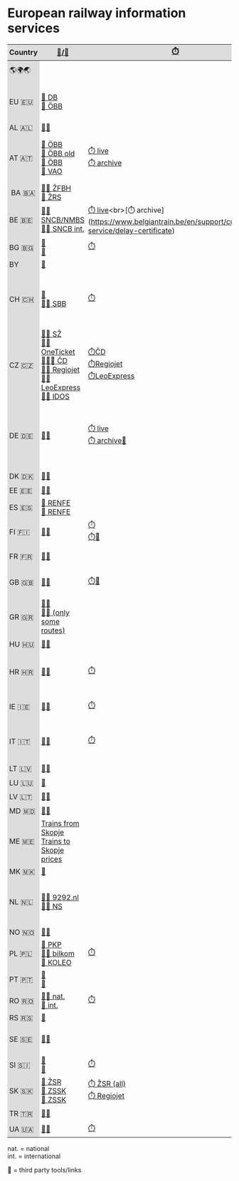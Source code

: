 <style>
    .container-lg {
    max-width: 90%;
    }
    div {
    overflow: scroll;
    position: relative;
    }

    table {
    position: relative;
    border-collapse: collapse;
    }

    td,
    th {
    padding: 0.25em;
    }

    thead th, tbody tr td:first-child {
    position: -webkit-sticky; /* for Safari */
    position: sticky;
    top: 0;
    background: #DDD;
    }

    thead th:first-child, tbody tr td:first-child  {
    left: 0;
    z-index: 1;
    }

    tbody th,, tbody tr {
    position: -webkit-sticky; /* for Safari */
    position: sticky;
    left: 0;
    background: #FFF;
    border-right: 1px solid #CCC;
    }
@media only screen and (max-width: 750px) {
    .container-lg {
      max-width: 100%;
    }
    .px-3 {
      padding-left: 8px !important;
      padding-right: 0px !important;
    }
}
</style>

# European railway information services

| Country | [🔎/🎫](## "Routing/Ticket") | [⏱️](## "Delay information") | [🏫](## "Arrival/departure boards") | [📍](## "Live map") | [🗺️](## "Maps") | [📖](## "Timetables") | [🚧](## "Works and disruptions") | other tools |
| --- | --- | --- | --- | --- | --- | --- | --- | --- |
| 🌎🌍🌏 | | | | | [OpenRailwayMap](https://www.openrailwaymap.org)<br>[allrailmap](https://allrailmap.com) | [📖 archive](https://timetableworld.com) | | [OSM Train Route Analysis](http://osmtrainroutes.bplaced.net/index.php) |
| EU 🇪🇺 | [🔎 DB](https://www.bahn.de/buchung/start?intern=1)<br>[🔎 ÖBB](https://fahrplan.oebb.at/webapp/)| | | [travic.app](https://travic.app)<br>[geOps](https://mobility.portal.geops.io/) |[railroadmaps (former bueker.net)](https://websites.umich.edu/~yopopov/rrt/railroadmaps/)<br>[nachtzugkarte.de](https://nachtzugkarte.de) |  | | [consists vagonweb.cz](https://vagonweb.cz)<br>[trip tracking](https://viaduct.world) |
| AL 🇦🇱 | [🔎🎫](https://hekurudha.al) | | | | | [📖](https://hekurudha.al) | | |
| AT 🇦🇹 | [🔎 ÖBB](https://fahrplan.oebb.at/webapp/)<br>[🔎 ÖBB old](https://fahrplan.oebb.at/bin/query.exe/dn)<br>[🎫 ÖBB](https://shop.oebbtickets.at/)<br>[🔎 VAO](https://anachb.vor.at) | [⏱️  live](https://fahrplan.oebb.at/bin/trainsearch.exe/dn?protocol=https:&)<br>[⏱️ archive](https://www.oebb.at/de/fahrplan/verspaetungsbestaetigung) | ÖBB Infra [I 👀](https://liveoebb.streamlit.app/stationboards) [II 👀](https://oebb-abfahrten.glitch.me)<br>[ÖBB HAFAS](https://fahrplan.oebb.at/bin/stboard.exe/dn) | [📍](https://www.zugradar.at) | [ÖBB Infra](https://infrastruktur.oebb.at/de/geschaeftspartner/schienennetz/dokumente-und-daten/netzkarten/karte-oebb-netz.pdf)<br>[lines Ostregion](https://www.oebb.at/de/regionale-angebote/wien) | [📖](https://www.oebb.at/de/fahrplan/fahrplanbilder) | [🚧 map](https://fahrplan.oebb.at/bin/help.exe/dn?tpl=showmap_external)<br>[🚧 list](https://www.oebb.at/en/fahrplan/baustelleninformation.html) | [consists](https://live.oebb.at/)|
| BA 🇧🇦 | [🔎🎫 ŽFBH](https://www.zfbh.ba/en/)<br>[🔎 ŽRS](http://www.zrs-rs.com)
| BE 🇧🇪 | [🔎🎫 SNCB/NMBS](https://www.belgiantrain.be/)<br>[🔎🎫 SNCB int.](https://www.b-europe.com/EN/Booking/Tickets?autoactivatestep2=false&traveltype=TwoWay&outbound=&outboundt=0&outboundtp=DepartureTime&inbound=&inboundt=0&inboundtp=DepartureTime&comfortclass=2&compactQsm=false&ticketlanguage=&travelparty=%257B%2522P%2522%253A%255B%257B%2522T%2522%253A%2522A%2522%252C%2522BDT%2522%253A%2522%2522%257D%255D%252C%2522M%2522%253Afalse%257D#TravelWish) | [⏱️ live](https://www.belgiantrain.be/en/travel-info/current/search-by-train-number?)<br>[⏱️ archive](https://www.belgiantrain.be/en/support/customer-service/delay-certificate) | [🏫](https://www.belgiantrain.be/en/travel-info/current/search-by-station) | [📍](https://trainmap.acc-belgiantrain.be) | [🗺️](https://www.belgiantrain.be/fr/travel-info/prepare-for-your-journey/leaflets/lines-leaflets) | [📖](https://www.belgiantrain.be/fr/travel-info/prepare-for-your-journey/leaflets/lines-leaflets) | [🚧](https://www.belgiantrain.be/en/travel-info/current/ongoing-disturbances-and-works) | [consists👀](https://www.beluxtrains.net/en/index.php?page=compositions)
| BG 🇧🇬 | [🔎](https://razpisanie.bdz.bg/en)<br>[🎫](https://bileti.bdz.bg) | [⏱️](https://www.bdz.bg/en/live-updates) | [🏫](https://live.bdz.bg/en) | [📍](https://radar.bdz.bg/en) | 
| BY | [🔎](https://www.rw.by) 
| CH 🇨🇭 | [🔎 ](https://www.oev-info.ch/)<br>[🔎🎫 SBB](https://www.sbb.ch/en) | [⏱️](https://www.sbb.ch/en/travel-information/rail-traffic-information/cnfirmation-delay.html) | [🏫👀](http://chill.serena-mueller.ch) | [📍](https://maps.trafimage.ch/ch.sbb.netzkarte?layers=ch.sbb.puenktlichkeit-gondola,ch.sbb.puenktlichkeit-funicular,ch.sbb.puenktlichkeit-ferry,ch.sbb.puenktlichkeit-bus,ch.sbb.puenktlichkeit-tram,ch.sbb.puenktlichkeit-nv,ch.sbb.puenktlichkeit-fv&baselayers=ch.sbb.netzkarte,ch.sbb.netzkarte.dark,ch.sbb.netzkarte.luftbild.group,ch.sbb.netzkarte.landeskarte,ch.sbb.netzkarte.landeskarte.grau&lang=de&x=948835.29&y=6002200.99&z=11.04)<br>[📍👀](https://maps.vasile.ch/transit-sbb/) | [🗺️ lines](https://www.oev-info.ch/de/fahrplan-aktuell/liniennetzplaene-netzgrafiken) | [📖](https://www.oev-info.ch/de/fahrplan-aktuell/fahrplanarchiv)<br>[Graphic timetables](https://www.oev-info.ch/de/fahrplan-aktuell/grafische-fahrplaene) | [🚧](https://www.sbb.ch/content/internet/sbb/en/reiseinformationen/bahnverkehrsinformation/betriebslage-stoerungen.html?bbox=eyJ0b3AiOls1LjczNDkwMDAwMDAwMDY5Miw0NS4yMTI4MjQ4MzY4Nzg2OTZdLCJib3R0b20iOlsxMC42Njc3MDAwMDAwMDA3MzUsNDguMzU2MzkyODc2NDIzMDNdfQ%253D%253D) | [Travel times 👀](https://fuerstenberger.shinyapps.io/minimal_travel_times/)<br>[punctuality map 👀](http://puenktlichkeit.ch)<br>[station punctuality map 👀](http://puenktlichkeit.ch)
| CZ 🇨🇿 | [🚆🔎 SŽ](https://najdispoj.spravazeleznic.cz)<br>[🚆🎫 OneTicket](https://oneticket.cz/home)<br>[🚆🔎🎫 ČD](https://www.cd.cz/en/spojeni-a-jizdenka/)<br>[🚆🎫 Regiojet](https://regiojet.cz/)<br>[🚆🎫 LeoExpress](https://www.leoexpress.com/en)<br>[🚆🚌 IDOS](https://idos.idnes.cz/vlakyautobusymhdvse/spojeni/) |[⏱️ČD](https://cd.cz/vlak/)<br>[⏱️Regiojet](https://regiojet.cz/aktuality-z-provozu/zpozdeni?delayCityId=372825000&delayType=departure)<br>[⏱️LeoExpress](https://www.leoexpress.com/en/current-information) | [🏫](https://www.spravazeleznic.cz/cestujici/infotabule) | [SŽ](https://mapy.spravazeleznic.cz/vlaky-provoz)<br>[GRAPP (more filters)](https://grapp.spravazeleznic.cz) | [SŽ PDF](https://provoz.spravazeleznic.cz/Portal/ViewArticle.aspx?oid=2104272)<br>[SŽ (interactive)](https://mapy.spravazeleznic.cz/vlaky) | [📖](https://www.spravazeleznic.cz/cestujici/jizdni-rad) | [SŽ planned](https://mapy.spravazeleznic.cz/stavby)<br>[ČD](https://cd.cz/jizdni-rad/omezeni-provozu/) | [locos 👀](http://sledovani.55p.cz) |
| DE 🇩🇪 | [🔎🎫](https://www.bahn.de/buchung/start?intern=1) | [⏱️ live](https://mobile.bahn.de/bin/mobil/trainsearch.exe/dox?webview=&)<br>[⏱️ archive👀](https://www.zugfinder.net/) | [🏫](https://www.bahnhof.de)<br>[🏫👀](https://trainboard.de.cool) | | [lines](https://www.bahn.de/service/fahrplaene/streckennetz)<br>infra [I](https://geovdbn.deutschebahn.com/isr) [II](https://geovdbn.deutschebahn.com/pgv-map/client/gisclient/index.html?applicationId=1179651) | [📖](https://kursbuch.bahn.de/hafas/kbview.exe/dn?rt=1&mainframe=tab_main) | [live infra](https://strecken-info.de)<br>[live passenger](https://www.bahn.de/service/fahrplaene/aktuell)<br>[planned](https://bauinfos.deutschebahn.com/)<br>[planned long-distance](https://bauinfos.deutschebahn.com/fernverkehr) | [📖 fernbahn.de👀](https://www.fernbahn.de/datenbank/suche/)<br>[trassenfinder.de](https://trassenfinder.de/)<br>[bahn.expert👀](https://bahn.expert)
| DK 🇩🇰 | [🔎🎫](https://www.dsb.dk/trafikinformation/koereplaner/) | | | | [🗺️](https://www.dsb.dk/trafikinformation/koereplaner/koreplaner-strakningskoreplaner-pdf/)  | [📖](https://www.dsb.dk/trafikinformation/koereplaner/koreplaner-strakningskoreplaner-pdf/) | [🚧](https://www.dsb.dk/trafikinformation/andringer-i-trafik-og-drift/andringer-i-trafik-og-drift/)
| EE 🇪🇪 | [🔎🎫](https://elron.ee) | | | | | [📖](https://elron.ee/en/soiduinfo/soiduplaanid) | [🚧](https://elron.ee/en/soiduinfo/teated)
| ES 🇪🇸 | [🔎 RENFE](https://www.renfe.com/es/en/travel/informacion-util/horarios)<br>[🎫 RENFE](https://www.renfe.com/es/en) | | | | [🗺️](https://www.renfe.com/es/en/travel/informacion-util/mapas-y-lineas/ave-y-larga-distancia) | | [🚧](https://www.renfe.com/es/en/renfe-group/communication/renfe-today/alerts)
| FI 🇫🇮 | [🔎🎫](https://www.vr.fi/en) | [⏱️](https://www.vr.fi/en/on-track)<br>[⏱️👀](https://juliadata.fi/live) | | [📍](https://www.vr.fi/en/on-track)<br>[📍👀](https://juliadata.fi/map/view?mode=trains#7/) | | [📖](https://www.vr.fi/en/timetables) | [🚧 live](https://www.vr.fi/en/on-track/traffic-news)<br>[🚧 planned](https://www.vr.fi/en/on-track/planned-track-work)
| FR 🇫🇷 | [🔎🎫](https://www.sncf-connect.com/en-en/) | | [🏫](https://www.garesetconnexions.sncf/fr/gares-services) | [📍👀](https://carto.tchoo.net) | [infra map](https://www.sncf-reseau.com/fr/cartes/carte-du-reseau-ferre-national)<br>[infra atlas](https://www.sncf-reseau.com/fr/cartes/atlas-du-reseau-ferre-francais) |  | [🚧](https://www.sncf-voyageurs.com/fr/voyagez-avec-nous/horaires-et-itineraires/informations-trafic/gl/)
| GB 🇬🇧 | [🔎🎫](https://www.nationalrail.co.uk) | [⏱️👀](https://www.realtimetrains.co.uk) | [🏫](https://www.nationalrail.co.uk/live-trains/departures/) | [📍👀](https://www.map.signalbox.io/) | [🗺](https://www.nationalrail.co.uk/travel-information/maps-of-the-national-rail-network/) | [📖](https://www.networkrail.co.uk/running-the-railway/the-timetable/electronic-national-rail-timetable/) | [🚧](https://www.nationalrail.co.uk/status-and-disruptions/)<br>[🚧 Eurostar](https://www.eurostar.com/rw-en/travel-info/travel-updates) | [Track diagrams👀](https://www.opentraintimes.com/maps)<br>[consists👀](https://www.realtimetrains.co.uk)
| GR 🇬🇷 | [🔎🎫](https://tickets.hellenictrain.gr/dromologia/?lang=en)<br>[🔎🎫 (only some routes)](https://newtickets.hellenictrain.gr/Channels.HellenicTrainWeb/) | | | | | | [🚧](https://www.hellenictrain.gr/en/announcements)
| HU 🇭🇺 | [🔎🎫](https://jegy.mav.hu) | | | [📍](https://vonatinfo.mav-start.hu/map.aspx?browser=1) | [🗺](https://www.mavcsoport.hu/mav-start/media/terkepek) | [📖](https://www.mavcsoport.hu/mav-start/belfoldi-utazas/menetrendek) | [🚧](https://www.mavcsoport.hu/mav-start/belfoldi-utazas/vaganyzar)
| HR 🇭🇷 | [🔎🎫](https://prodaja.hzpp.hr/en/Ticket) | [⏱️](https://www.hzpp.app/?trainId=4061) | | | [🗺️](https://eng.hzinfra.hr/?page_id=418) | [📖](https://www.hzpp.hr/vozni-red?m=743&mp=17) | [🚧 HŽPP nat.](https://www-hzpp-hr.translate.goog/radovi-na-pruzi?p=275&_x_tr_sl=hr&_x_tr_tl=en&_x_tr_hl=nl&_x_tr_pto=ajax,elem)<br>[🚧 HŽPP int.](https://www.hzpp.hr/en/train-on-time-2?p=361&r=72&mp=78)
| IE 🇮🇪 | [🔎🎫](https://www.irishrail.ie/en-ie/) | [⏱️](https://www.irishrail.ie/en-ie/travel-information/your-travel) | [🏫](https://www.irishrail.ie/en-ie/train-timetables/live-departure-train-times) | [📍 DART](https://www.irishrail.ie/en-ie/train-timetables/dart-live-map)<br>[📍 Commuter](https://www.irishrail.ie/en-ie/train-timetables/commuter-live-map)<br>[📍 Intercity](https://www.irishrail.ie/en-ie/train-timetables/intercity-live-map) | | [📖](https://www.irishrail.ie/en-ie/train-timetables/timetables-by-route) | [🚧](https://www.irishrail.ie/en-ie/news/irishrail-engineering-works) |
| IT 🇮🇹 | [🔎🎫](https://www.lefrecce.it/Channels.Website.WEB/) | [⏱️](http://www.viaggiatreno.it/infomobilita/index.jsp) | | | | | [🚧 map](http://www.viaggiatreno.it/infomobilita/index.jsp#)<br>[🚧 list](https://www.trenitalia.com/it/informazioni/Infomobilita/notizie-infomobilita.html)<br>[🚧 list by region](https://www.trenitalia.com/it/informazioni/lavori_e_modifichealservizio/ricerca.html)
| LT 🇱🇻 | [🔎🎫](https://www.vivi.lv/en/) | | | | [🗺️](https://www.vivi.lv/en/information-for-passengers/route-scheme-zoning/) | [📖](https://www.vivi.lv/en/information-for-passengers/)
| LU 🇱🇺 | [🔎](https://www.cfl.lu/en-gb/timetable) | | | | | [📖](https://www.cfl.lu/en-gb/timetable) | [🚧](https://www.cfl.lu/de-de/works) | [consists👀](https://www.beluxtrains.net/en/index.php?page=compositions)
| LV 🇱🇹 | [🔎🎫](https://bilietas.ltglink.lt) | | | | [🗺️](https://ltglink.lt/en/route-map) 
| MD 🇲🇩 | [🔎🎫](https://on.railway.md:10000/?lang=en)
| ME 🇲🇪 | [Trains from Skopje](https://mzt.mk/poagane-od-skopje/)<br>[Trains to Skopje](https://mzt.mk/pristigane-vo-skopje/)<br>[prices](https://mzt.mk/цени-по-релации/) | | | | | [📖](https://mzi.mk/en/timetable/)
| MK 🇲🇰 | [🔎](https://zpcg.me/en) | | | | | [📖](https://zpcg.me/en/red-voznje/ukupno)
| NL 🇳🇱 | [🔎🎫 9292.nl](https://9292.nl/en)<br>[🔎🎫 NS](https://www.ns.nl/en/travel-information) | |  [🏫](https://www.ns.nl/en/travel-information) | | [infra](https://infrabel.be/en/networkstatement) | | [🚆🚌🚧](https://9292.nl/en/messages)<br>[🚆🚧 live](https://www.ns.nl/en/travel-information/current-situation-on-the-tracks/)<br>[🚆🚧 nat. planned](https://www.ns.nl/en/travel-information/maintenance-on-the-tracks/)<br>[🚆🚧 int.](https://www.nsinternational.com/en/overview-service)
| NO 🇳🇴 | [🔎🎫](https://entur.no) | | | | | [📖](https://www.vy.no/trafikk-og-ruter/rutetider) | [🚧](https://www.banenor.no/reise-og-trafikk/trafikkmeldinger/)
| PL 🇵🇱 | [🔎 PKP](https://portalpasazera.pl/en/Wyszukiwarka/Index)<br>[🔎🎫 bilkom](https://bilkom.pl)<br>[🎫 KOLEO](https://koleo.pl) | [⏱️](https://portalpasazera.pl/en/Opoznienia/Index?s=4)  | [🏫](https://portalpasazera.pl/en/Plakaty) | [📍](https://portalpasazera.pl/en/MapaOL) | | [📖](https://portalpasazera.pl/en/Tablice/RozkladWformieTablic)
| PT 🇵🇹 | [🔎](https://www.cp.pt/passageiros/en/train-times)<br>[🎫](https://www.cp.pt/passageiros/en/buy-tickets) | | | | | |[🚧](https://www.cp.pt/passageiros/en/train-times/Alerts)
| RO 🇷🇴 | [🔎🎫 nat.](https://bilete.cfrcalatori.ro/en-GB/Itineraries)<br>[🎫 int.](https://bileteinternationale.cfrcalatori.ro/en/booking/search) | [⏱️](https://bilete.cfrcalatori.ro/en-GB/Trains) | [🏫](https://bilete.cfrcalatori.ro/en-GB/Stations)
| RS 🇷🇸 | [🔎](https://w3.srbvoz.rs/redvoznje/info/en) | | [🏫](https://w3.srbvoz.rs/redvoznje/info/en) | | | [📖](https://www.srbvoz.rs/en/timetable-kurir/) | [🚧](https://w3.srbvoz.rs/redvoznje)
| SE 🇸🇪 | [🔎🎫](https://www.sj.se/en/search-journey/search/departure-station/arrival-station/departure-date) | | | [1409.se👀](https://1409.se/trains/Rst)<br>[traincheck.se👀](https://www.traincheck.se) | | | [🚧](https://www.sj.se/en/traffic-information)
| SI 🇸🇮 | [🔎](https://potniski.sz.si/en/timetable-finder/)<br>[🎫](https://eshop.sz.si) | [⏱️](https://potniski.sz.si/en/help-and-travel-updates/#delays)| | [📍](https://potniski.sz.si/en/help-and-travel-updates/#active-trains-display) | [🗺️](https://potniski.sz.si/en/plan-your-journey/map-rail/) | | [🚧](https://potniski.sz.si/en/help-and-travel-updates/#rail-replacement-buses)
| SK 🇸🇰 | [🔎 ŽSR](https://tis.zsr.sk/elis/pohybvlaku)<br>[🔎 ZSSK](https://www.zssk.sk/en/)<br>[🎫 ZSSK](https://predaj.zssk.sk/search) | [⏱️ ŽSR (all)](https://tis.zsr.sk/elis/pohybvlaku)<br>[⏱️ Regiojet](https://regiojet.sk/aktuality-z-prevadzky/meskanie-spojov) | [🏫](https://aplikacie.zsr.sk/TabuleZsr/) | [📍](https://mapa.zsr.sk/index.aspx) |  | [📖](https://www.zssk.sk/cestovny-poriadok/) | [🚧](https://aplikacie.zsr.sk/MapaVylukZsr/index.aspx) | [train delays👀](https://meskanievlakov.info)
| TR 🇹🇷 | [🔎🎫](https://ebilet.tcddtasimacilik.gov.tr/view/eybis/tnmGenel/tcddWebContent.jsf) | | | |[🗺️👀](https://railturkey.org/wp-content/uploads/2020/10/turkiye-demiryollari-haritasi-2019.jpg)
| UA 🇺🇦 | [🔎🎫](https://booking-new.uz.gov.ua/en) | [⏱️](https://uz-vezemo.uz.gov.ua/delayform) | [🏫](https://booking-new.uz.gov.ua/en/schedule)

<!-- Bonus: [Tokyo Metro and Suburban Trains👀](https://minitokyo3d.com/) -->

nat. = national  
int. = international  

👀 = third party tools/links